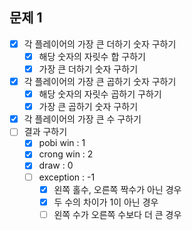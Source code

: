 ## 문제 1
- [x] 각 플레이어의 가장 큰 더하기 숫자 구하기
  - [x] 해당 숫자의 자릿수 합 구하기
  - [x] 가장 큰 더하기 숫자 구하기

- [x] 각 플레이어의 가장 큰 곱하기 숫자 구하기
  - [x] 해당 숫자의 자릿수 곱하기 구하기
  - [x] 가장 큰 곱하기 숫자 구하기

- [x] 각 플레이어의 가장 큰 수 구하기
- [ ] 결과 구하기
  - [x] pobi win : 1
  - [x] crong win : 2
  - [x] draw : 0
  - [ ] exception : -1
    - [x] 왼쪽 홀수, 오른쪽 짝수가 아닌 경우
    - [x] 두 수의 차이가 1이 아닌 경우
    - [ ] 왼쪽 수가 오른쪽 수보다 더 큰 경우